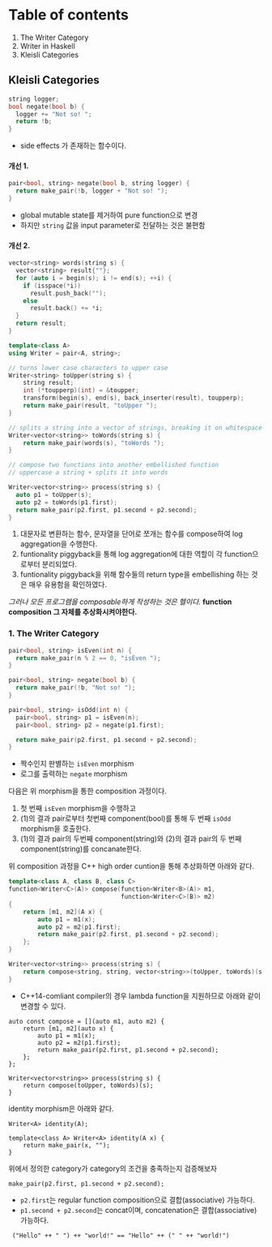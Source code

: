 # Table of contents
1. The Writer Category
2. Writer in Haskell
3. Kleisli Categories


## Kleisli Categories

```cpp
string logger;
bool negate(bool b) {
  logger += "Not so! ";
  return !b;
}
```
- side effects 가 존재하는 함수이다.


#### 개선 1.
```cpp
pair<bool, string> negate(bool b, string logger) {
  return make_pair(!b, logger + "Not so! ");
}
```
- global mutable state를 제거하여 pure function으로 변경
- 하지만 `string` 값을 input parameter로 전달하는 것은 불편함

#### 개선 2.

```cpp
vector<string> words(string s) {
  vector<string> result{""};
  for (auto i = begin(s); i != end(s); ++i) {
    if (isspace(*i))
      result.push_back("");
    else
      result.back() += *i;
  }
  return result;
}

template<class A>
using Writer = pair<A, string>;

// turns lower case characters to upper case
Writer<string> toUpper(string s) {
    string result;
    int (*toupperp)(int) = &toupper;
    transform(begin(s), end(s), back_inserter(result), toupperp);
    return make_pair(result, "toUpper ");
}

// splits a string into a vector of strings, breaking it on whitespace boundaries
Writer<vector<string>> toWords(string s) {
    return make_pair(words(s), "toWords ");
}
```

```cpp
// compose two functions into another embellished function
// uppercase a string + splits it into words 

Writer<vector<string>> process(string s) {
  auto p1 = toUpper(s);
  auto p2 = toWords(p1.first);
  return make_pair(p2.first, p1.second + p2.second);
}
```
1. 대문자로 변환하는 함수, 문자열을 단어로 쪼개는 함수를 compose하여 log aggregation을 수행한다.
2. funtionality piggyback을 통해 log aggregation에 대한 역할이 각 function으로부터 분리되었다. 
3. funtionality piggyback을 위해 함수들의 return type을 embellishing 하는 것은 매우 유용함을 확인하였다.

_그러나 모든 프로그램을 composable하게 작성하는 것은 헬이다._ **function composition 그 자체를 추상화시켜야한다.**


### 1. The Writer Category
```cpp
pair<bool, string> isEven(int n) {
  return make_pair(n % 2 == 0, "isEven ");
}

pair<bool, string> negate(bool b) {
  return make_pair(!b, "Not so! ");
}

pair<bool, string> isOdd(int n) {
  pair<bool, string> p1 = isEven(n);
  pair<bool, string> p2 = negate(p1.first);

  return make_pair(p2.first, p1.second + p2.second);
}
```
- 짝수인지 판별하는 `isEven` morphism
- 로그를 출력하는 `negate` morphism

다음은 위 morphism을 통한 composition 과정이다.

1. 첫 번째 `isEven` morphism을 수행하고
2. (1)의 결과 pair로부터 첫번째 component(bool)를 통해 두 번째 `isOdd` morphism을 호출한다. 
3. (1)의 결과 pair의 두번째 component(string)와 (2)의 결과 pair의 두 번째 component(string)를 concanate한다.

위 composition 과정을 C++ high order cuntion을 통해 추상화하면 아래와 같다.

```cpp
template<class A, class B, class C>
function<Writer<C>(A)> compose(function<Writer<B>(A)> m1,
                               function<Writer<C>(B)> m2)
{
    return [m1, m2](A x) {
        auto p1 = m1(x);
        auto p2 = m2(p1.first);
        return make_pair(p2.first, p1.second + p2.second);
    };
}

Writer<vector<string>> process(string s) {
    return compose<string, string, vector<string>>(toUpper, toWords)(s);
}
```
- C++14-comliant compiler의 경우 lambda function을 지원하므로 아래와 같이 변경할 수 있다.
```
auto const compose = [](auto m1, auto m2) {
    return [m1, m2](auto x) {
        auto p1 = m1(x);
        auto p2 = m2(p1.first);
        return make_pair(p2.first, p1.second + p2.second);
    };
};

Writer<vector<string>> process(string s) {
    return compose(toUpper, toWords)(s);
}
```

identity morphism은 아래와 같다.
```
Writer<A> identity(A);

template<class A> Writer<A> identity(A x) {
    return make_pair(x, "");
}
```


위에서 정의한 category가 category의 조건을 충족하는지 검증해보자
```
make_pair(p2.first, p1.second + p2.second);
```
- `p2.first`는 regular function composition으로 결합(associative) 가능하다.
- `p1.second + p2.second`는 concat이며, concatenation은 결합(associative) 가능하다.
```
 ("Hello" ++ " ") ++ "world!" == "Hello" ++ (" " ++ "world!")
```
